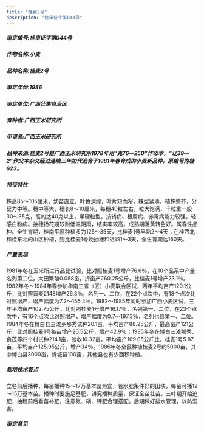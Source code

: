 ```yaml
---
title: "桂麦2号"
description: "桂审证字第044号"
---
```

##### 审定编号:桂审证字第044号

##### 作物名称:小麦

##### 品种名称:桂麦2号

##### 审定年份:1986

##### 审定单位:广西壮族自治区

##### 育种者:广西玉米研究所

##### 申请者:广西玉米研究所

##### 品种来源:桂麦2号是广西玉米研究所1978年用“克76—250”作母本，“辽39—2”作父本杂交经过连续三年加代选育于1981年春育成的小麦新品种，原编号为桂623。

##### 特征特性
株高85～105厘米，幼苗直立，叶色深绿，叶片短而窄，株型紧凑，植株整齐，分蘖力中等。穗中等大，穗长8～10厘米，每穗40粒左右，粒大饱满，千粒重一般30～35克，高的达40克以上，半硬粒型。抗锈病、根腐病、赤霉病能力较强，轻感白粉病。抽穗扬花期较耐低温阴雨，结实率较高。成熟期落黄转色好。属春性品种。全生育期，桂南平原种植多为125～35天，比桂麦1号早熟2～4天；在桂西北和桂东北的山区种植，则比桂麦1号晚抽穗和迟熟1～3天，全生育期达160天。

##### 产量表现
1981年冬在玉米所进行品比试验，比对照桂麦1号增产76.6％，在10个品系中产量名列第二位。大田繁殖0.088亩，折亩产260.25公斤，比桂麦1号增产23.1％。1982年冬～1984年春参加华南三省（区）小麦联合区试，两年平均亩产120.1公斤，比对照晋麦2148增产26.3％，名列一、二位，在22个点次中，有18个点次比对照增产，增产幅度为7.2～156.4％。1982～1985年同时参加广西小麦区试，三年平均亩产102.75公斤，比对照桂麦1号增产16.17％，名列第一、二位，在23个点次中，有16个点次比对照增产，增产幅度为0.7～197.3％，名列也县第一、二位。1984年冬在博白县三滩乡那秀试种20.1亩，平均亩产88.25公斤，最高亩产121公斤，比对照桂麦1号每亩增产26.5公斤，增产42.9％；1985年冬在博白三滩那秀、良茂等四个村试种214.1亩，验收10.32亩，平均亩产169.05公斤比，桂麦1号5.87亩，平均亩产125.95公斤，增产34％。1986年冬全区种植桂麦2号约5000亩，其中博白县3000亩，忻城县100亩，其他县也有少面积种植。

##### 栽培技术要点
立冬前后播种，每亩播种15～17万基本苗为宜，若水肥条件好的田块，每亩可播12～15万基本苗。播种时要施足基肥，讲究播种质量，保证全苗壮苗。三叶期开始追肥，抽穗前后看苗补肥，注意氮、磷、钾肥合理搭配。后期做好排水管理，以防湿害。

##### 审定意见

